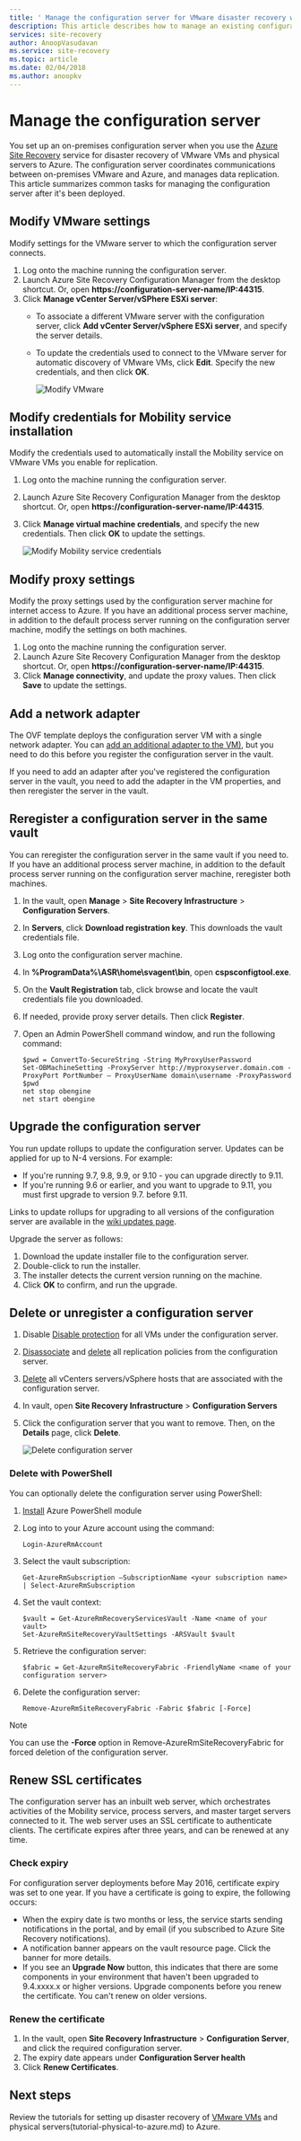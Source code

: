 ```yaml
---
title: ' Manage the configuration server for VMware disaster recovery with Azure Site Recovery | Microsoft Docs'
description: This article describes how to manage an existing configuration server for VMware disaster recovery to Azure, with the Azure Site Recovery service.
services: site-recovery
author: AnoopVasudavan
ms.service: site-recovery
ms.topic: article
ms.date: 02/04/2018
ms.author: anoopkv
---
```


# Manage the configuration server

You set up an on-premises configuration server when you use the [Azure Site Recovery](site-recovery-overview.md) service for disaster recovery of VMware VMs and physical servers to Azure. The configuration server coordinates communications between on-premises VMware and Azure, and manages data replication. This article summarizes common tasks for managing the configuration server after it's been deployed.

## Modify VMware settings

Modify settings for the VMware server to which the configuration server connects.

1. Log onto the machine running the configuration server.
2. Launch Azure Site Recovery Configuration Manager from the desktop shortcut. Or, open **https://configuration-server-name/IP:44315**.
3. Click **Manage vCenter Server/vSPhere ESXi server**:
    - To associate a different VMware server with the configuration server, click **Add vCenter Server/vSphere ESXi server**, and specify the server details.
    - To update the credentials used to connect to the VMware server for automatic discovery of VMware VMs, click **Edit**. Specify the new credentials, and then click **OK**.

        ![Modify VMware](./media/site-recovery-vmware-to-azure-manage-configuration-server/modify-vmware-server.png)

## Modify credentials for Mobility service installation

Modify the credentials used to automatically install the Mobility service on VMware VMs you enable for replication.

1. Log onto the machine running the configuration server.
2. Launch Azure Site Recovery Configuration Manager from the desktop shortcut. Or, open **https://configuration-server-name/IP:44315**.
3. Click **Manage virtual machine credentials**, and specify the new credentials. Then click **OK** to update the settings.

    ![Modify Mobility service credentials](./media/site-recovery-vmware-to-azure-manage-configuration-server/modify-mobility-credentials.png)

## Modify proxy settings

Modify the proxy settings used by the configuration server machine for internet access to Azure. If you have an additional process server machine, in addition to the default process server running on the configuration server machine, modify the settings on both machines.

1. Log onto the machine running the configuration server.
2. Launch Azure Site Recovery Configuration Manager from the desktop shortcut. Or, open **https://configuration-server-name/IP:44315**.
3. Click **Manage connectivity**, and update the proxy values. Then click **Save** to update the settings.

## Add a network adapter

The OVF template deploys the configuration server VM with a single network adapter. You can [add an additional adapter to the VM)](how-to-deploy-configuration-server.md#add-an-additional-adapter), but you need to do this before you register the configuration server in the vault.

If you need to add an adapter after you've registered the configuration server in the vault, you need to add the adapter in the VM properties, and then reregister the server in the vault.


## Reregister a configuration server in the same vault

You can reregister the configuration server in the same vault if you need to. If you have an additional process server machine, in addition to the default process server running on the configuration server machine, reregister both machines.

  1. In the vault, open **Manage** > **Site Recovery Infrastructure** > **Configuration Servers**.
  2. In **Servers**, click **Download registration key**. This downloads the vault credentials file.
  3. Log onto the configuration server machine.
  4. In **%ProgramData%\ASR\home\svagent\bin**, open **cspsconfigtool.exe**.
  5. On the **Vault Registration** tab, click browse and locate the vault credentials file you downloaded.
  6. If needed, provide proxy server details. Then click **Register**.
  7. Open an Admin PowerShell command window, and run the following command:

      ```
      $pwd = ConvertTo-SecureString -String MyProxyUserPassword
      Set-OBMachineSetting -ProxyServer http://myproxyserver.domain.com -ProxyPort PortNumber – ProxyUserName domain\username -ProxyPassword $pwd
      net stop obengine
      net start obengine
      ```
## Upgrade the configuration server

You run update rollups to update the configuration server. Updates can be applied for up to N-4 versions. For example:

- If you're running 9.7, 9.8, 9.9, or 9.10 - you can upgrade directly to 9.11.
- If you're running 9.6 or earlier, and you want to upgrade to 9.11, you must first upgrade to version 9.7. before  9.11.

Links to update rollups for upgrading to all versions of the configuration server are available in the [wiki updates page](https://social.technet.microsoft.com/wiki/contents/articles/38544.azure-site-recovery-service-updates.aspx).

Upgrade the server as follows:

1. Download the update installer file to the configuration server.
2. Double-click to run the installer.
3. The installer detects the current version running on the machine.
4. Click **OK** to confirm, and run the upgrade. 


## Delete or unregister a configuration server

1. Disable [Disable protection](site-recovery-manage-registration-and-protection.md#disable-protection-for-a-vmware-vm-or-physical-server-vmware-to-azure) for all VMs under the configuration server.
2. [Disassociate](site-recovery-setup-replication-settings-vmware.md#dissociate-a-configuration-server-from-a-replication-policy) and [delete](site-recovery-setup-replication-settings-vmware.md#delete-a-replication-policy) all replication policies from the configuration server.
3. [Delete](site-recovery-vmware-to-azure-manage-vCenter.md#delete-a-vcenter-in-azure-site-recovery) all vCenters servers/vSphere hosts that are associated with the configuration server.
4. In vault, open **Site Recovery Infrastructure** > **Configuration Servers**
5. Click the configuration server that you want to remove. Then, on the **Details** page, click **Delete**.

    ![Delete configuration server](./media/site-recovery-vmware-to-azure-manage-configuration-server/delete-configuration-server.png)
   

### Delete with PowerShell

You can optionally delete the configuration server using PowerShell:

1. [Install](https://docs.microsoft.com/powershell/azure/install-azurerm-ps?view=azurermps-4.4.0) Azure PowerShell module
2. Log into to your Azure account using the command:
    
    `Login-AzureRmAccount`
3. Select the vault subscription:

     `Get-AzureRmSubscription –SubscriptionName <your subscription name> | Select-AzureRmSubscription`
3.  Set the vault context:
    
    ```
    $vault = Get-AzureRmRecoveryServicesVault -Name <name of your vault>
    Set-AzureRmSiteRecoveryVaultSettings -ARSVault $vault
    ```
4. Retrieve the configuration server:

    `$fabric = Get-AzureRmSiteRecoveryFabric -FriendlyName <name of your configuration server>`
6. Delete the configuration server:

    `Remove-AzureRmSiteRecoveryFabric -Fabric $fabric [-Force] `

> [!NOTE]
> You can use the **-Force** option in Remove-AzureRmSiteRecoveryFabric for forced deletion of the configuration server.
 


## Renew SSL certificates

The configuration server has an inbuilt web server, which orchestrates activities of the Mobility service, process servers, and master target servers connected to it. The web server uses an SSL certificate to authenticate clients. The certificate expires after three years, and can be renewed at any time.

### Check expiry

For configuration server deployments before May 2016, certificate expiry was set to one year. If you have a certificate is going to expire, the following occurs:

- When the expiry date is two months or less, the service starts sending notifications in the portal, and by email (if you subscribed to Azure Site Recovery notifications).
- A notification banner appears on the vault resource page. Click the banner for more details.
- If you see an **Upgrade Now** button, this indicates that there are some components in your environment that haven't been upgraded to 9.4.xxxx.x or higher versions. Upgrade components before you renew the certificate. You can't renew on older versions.

### Renew the certificate

1. In the vault, open **Site Recovery Infrastructure** > **Configuration Server**, and click the required configuration server.
2. The expiry date appears under **Configuration Server health**
3. Click **Renew Certificates**. 


## Next steps

Review the tutorials for setting up disaster recovery of [VMware VMs](tutorial-vmware-to-azure.md) and physical servers(tutorial-physical-to-azure.md) to Azure.
